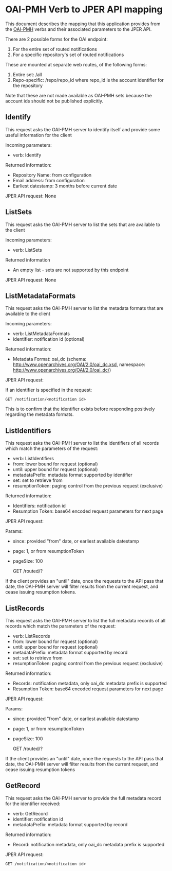 # OAI-PMH Verb to JPER API mapping

This document describes the mapping that this application provides from the [OAI-PMH](http://www.openarchives.org/OAI/openarchivesprotocol.html) verbs and their associated parameters
to the JPER API.

There are 2 possible forms for the OAI endpoint:

1. For the entire set of routed notifications
2. For a specific repository's set of routed notifications

These are mounted at separate web routes, of the following forms:

1. Entire set: /all
2. Repo-specific: /repo/repo_id where repo_id is the account identifier for the repository

Note that these are not made available as OAI-PMH sets because the account ids should not be published explicitly.

## Identify

This request asks the OAI-PMH server to identify itself and provide some useful information for the client

Incoming parameters:

* verb: Identify

Returned information:

* Repository Name: from configuration
* Email address: from configuration
* Earliest datestamp: 3 months before current date

JPER API request: None

## ListSets

This request asks the OAI-PMH server to list the sets that are available to the client

Incoming parameters:

* verb: ListSets

Returned information

* An empty list - sets are not supported by this endpoint

JPER API request: None

## ListMetadataFormats

This request asks the OAI-PMH server to list the metadata formats that are available to the client

Incoming parameters:

* verb: ListMetadataFormats
* identifier: notification id (optional)

Returned information:

* Metadata Format: oai_dc (schema: http://www.openarchives.org/OAI/2.0/oai_dc.xsd, namespace: http://www.openarchives.org/OAI/2.0/oai_dc/)

JPER API request: 

If an identifier is specified in the request:

    GET /notification/<notification id>

This is to confirm that the identifier exists before responding positively regarding the metadata formats.

## ListIdentifiers

This request asks the OAI-PMH server to list the identifiers of all records which match the parameters of the request:

* verb: ListIdentifiers
* from: lower bound for request (optional)
* until: upper bound for request (optional)
* metadataPrefix: metadata format supported by identifier
* set: set to retrieve from
* resumptionToken: paging control from the previous request (exclusive)

Returned information:

* Identifiers: notification id
* Resumption Token: base64 encoded request parameters for next page

JPER API request:

Params:

* since: provided "from" date, or earliest available datestamp
* page: 1, or from resumptionToken
* pageSize: 100

    GET /routed/<repo id>?<params>

If the client provides an "until" date, once the requests to the API pass that date, the OAI-PMH server will filter 
results from the current request, and cease issuing resumption tokens.


## ListRecords

This request asks the OAI-PMH server to list the full metadata records of all records which match the parameters of the request:

* verb: ListRecords
* from: lower bound for request (optional)
* until: upper bound for request (optional)
* metadataPrefix: metadata format supported by record
* set: set to retrieve from
* resumptionToken: paging control from the previous request (exclusive)

Returned information:

* Records: notification metadata, only oai_dc metadata prefix is supported
* Resumption Token: base64 encoded request parameters for next page

JPER API request:

Params:

* since: provided "from" date, or earliest available datestamp
* page: 1, or from resumptionToken
* pageSize: 100

    GET /routed/<repo id>?<params>

If the client provides an "until" date, once the requests to the API pass that date, the OAI-PMH server will filter 
results from the current request, and cease issuing resumption tokens


## GetRecord

This request asks the OAI-PMH server to provide the full metadata record for the identifier received:

* verb: GetRecord
* identifier: notification id
* metadataPrefix: metadata format supported by record

Returned information:

* Record: notification metadata, only oai_dc metadata prefix is supported

JPER API request:

    GET /notification/<notification id>

